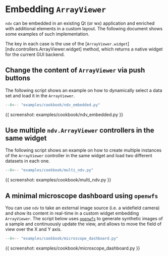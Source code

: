# Embedding `ArrayViewer`

`ndv` can be embedded in an existing Qt (or wx) application and enriched with additional
elements in a custom layout. The following document shows some examples of such
implementation.

The key in each case is the use of the
[`ArrayViewer.widget`][ndv.controllers.ArrayViewer.widget] method, which returns
a native widget for the current GUI backend.

## Change the content of `ArrayViewer` via push buttons

The following script shows an example on how to dynamically select a data set
and load it in the `ArrayViewer`.

````python title="examples/cookbook/ndv_embedded.py"
--8<-- "examples/cookbook/ndv_embedded.py"
````

{{ screenshot: examples/cookbook/ndv_embedded.py }}

## Use multiple `ndv.ArrayViewer` controllers in the same widget

The following script shows an example on how to create multiple instances of the
`ArrayViewer` controller in the same widget and load two different datasets in
each one.

````python title="examples/cookbook/multi_ndv.py"
--8<-- "examples/cookbook/multi_ndv.py"
````

{{ screenshot: examples/cookbook/multi_ndv.py }}

## A minimal microscope dashboard using `openwfs`

You can use `ndv` to take an external image source (i.e. a widefield camera) and
show its content in real-time in a custom widget embedding `ArrayViewer`. The
script below uses [`openwfs`](https://github.com/IvoVellekoop/openwfs) to
generate synthetic images of a sample and continuously update the view, and
allows to move the field of view over the X and Y axis.

````python title="examples/cookbook/microscope_dashboard.py"
--8<-- "examples/cookbook/microscope_dashboard.py"
````

{{ screenshot: examples/cookbook/microscope_dashboard.py }}
